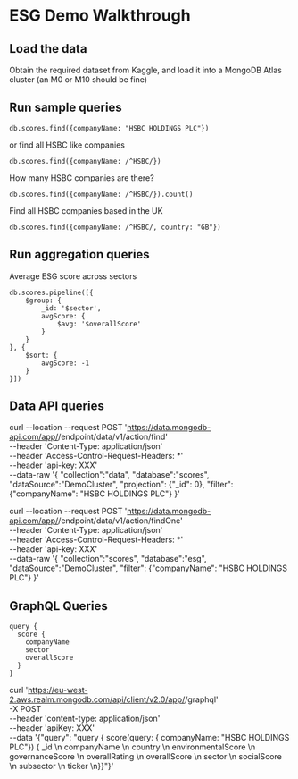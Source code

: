 # ESG Demo Walkthrough

## Load the data
Obtain the required dataset from Kaggle, and load it into a MongoDB Atlas cluster (an M0 or M10 should be fine)

## Run sample queries
```
db.scores.find({companyName: "HSBC HOLDINGS PLC"})
```
or find all HSBC like companies
```
db.scores.find({companyName: /^HSBC/})
```
How many HSBC companies are there?
```
db.scores.find({companyName: /^HSBC/}).count()
```
Find all HSBC companies based in the UK
```
db.scores.find({companyName: /^HSBC/, country: "GB"})
```

## Run aggregation queries
Average ESG score across sectors
```
db.scores.pipeline([{
    $group: {
        _id: '$sector',
        avgScore: {
            $avg: '$overallScore'
        }
    }
}, {
    $sort: {
        avgScore: -1
    }
}])
```


## Data API queries
curl --location --request POST 'https://data.mongodb-api.com/app/<project>/endpoint/data/v1/action/find' \
--header 'Content-Type: application/json' \
--header 'Access-Control-Request-Headers: *' \
--header 'api-key: XXX' \
--data-raw '{
    "collection":"data",
    "database":"scores",
    "dataSource":"DemoCluster",
    "projection": {"_id": 0},
    "filter": {"companyName": "HSBC HOLDINGS PLC"}
}'

curl --location --request POST 'https://data.mongodb-api.com/app/<project>/endpoint/data/v1/action/findOne' \
--header 'Content-Type: application/json' \
--header 'Access-Control-Request-Headers: *' \
--header 'api-key: XXX' \
--data-raw '{
    "collection":"scores",
    "database":"esg",
    "dataSource":"DemoCluster",
    "filter": {"companyName": "HSBC HOLDINGS PLC"}
}'

## GraphQL Queries

```
query {
  score {
    companyName
    sector
    overallScore
  }
}
```


curl 'https://eu-west-2.aws.realm.mongodb.com/api/client/v2.0/app/<project>/graphql' \
  -X POST \
  --header 'content-type: application/json' \
  --header 'apiKey: XXX' \
  --data '{"query": "query { score(query: { companyName: \"HSBC HOLDINGS PLC\"}) { _id \n companyName \n country \n environmentalScore \n governanceScore \n overallRating \n overallScore \n sector \n socialScore \n subsector \n ticker \n}}"}'